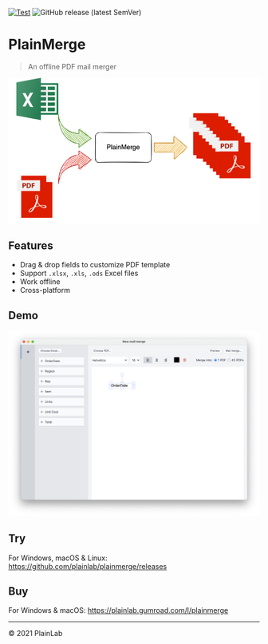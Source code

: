 [![Test](https://github.com/plainlab/plainmerge/actions/workflows/test.yml/badge.svg)](https://github.com/plainlab/plainmerge/actions/workflows/test.yml)
![GitHub release (latest SemVer)](https://img.shields.io/github/v/release/plainlab/plainmerge)

# PlainMerge

> An offline PDF mail merger

![PlainMerge](./.erb/assets/plainmerge.png)

## Features

- Drag & drop fields to customize PDF template
- Support `.xlsx`, `.xls`, `.ods` Excel files
- Work offline
- Cross-platform

## Demo

![Demo](./.erb/assets/demo.png)

## Try

For Windows, macOS & Linux: https://github.com/plainlab/plainmerge/releases

## Buy

For Windows & macOS: https://plainlab.gumroad.com/l/plainmerge

---

&copy; 2021 PlainLab
